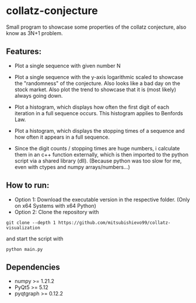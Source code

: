 # collatz-conjecture

Small program to showcase some properties of the collatz conjecture, also know as 3N+1 problem.

## Features:
- Plot a single sequence with given number N
- Plot a single sequence with the y-axis logarithmic scaled to showcase the "randomness" of the conjecture. Also looks like a bad day on the stock market.
  Also plot the trend to showcase that it is (most likely) always going down.
- Plot a histogram, which displays how often the first digit of each iteration in a full sequence occurs.
  This histogram applies to Benfords Law.
- Plot a histogram, which displays the stopping times of a sequence and how often it appears in a full sequence.

- Since the digit counts / stopping times are huge numbers, i calculate them in an c++ function externally, which is then imported to the python script via a shared library (dll).
  (Because python was too slow for me, even with ctypes and numpy arrays/numbers...)
  
## How to run:
- Option 1: Download the executable version in the respective folder. (Only on x64 Systems with x64 Python)
- Option 2: Clone the repository with
```
git clone --depth 1 https://github.com/mitsubishievo99/collatz-visualization
```
and start the script with
```
python main.py
```

## Dependencies
- numpy >= 1.21.2
- PyQt5 >= 5.12
- pyqtgraph >= 0.12.2
